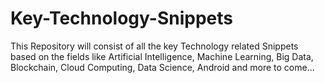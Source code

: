 # Key-Technology-Snippets
This Repository will consist of all the key Technology related Snippets based on the fields like Artificial Intelligence, Machine Learning, Big Data, Blockchain, Cloud Computing, Data Science, Android and more to come...
